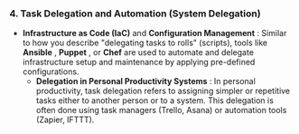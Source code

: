 ###  4\. **Task Delegation and Automation (System Delegation)**

* **Infrastructure as Code (IaC)** and **Configuration Management** : Similar to how you describe "delegating tasks to rolls" (scripts), tools like **Ansible** , **Puppet** , or **Chef** are used to automate and delegate infrastructure setup and maintenance by applying pre-defined configurations. 
  * **Delegation in Personal Productivity Systems** : In personal productivity, task delegation refers to assigning simpler or repetitive tasks either to another person or to a system. This delegation is often done using task managers (Trello, Asana) or automation tools (Zapier, IFTTT). 

